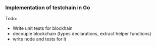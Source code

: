 ### Implementation of testchain in Go

Todo:
- Write unit tests for blockhain
- decouple blockchain (types declarations, extract helper functions)
- write node and tests for it